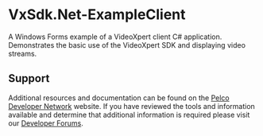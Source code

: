 # VxSdk.Net-ExampleClient

A Windows Forms example of a VideoXpert client C# application.  Demonstrates the basic use of the VideoXpert SDK and displaying video streams.

## Support

Additional resources and documentation can be found on the [Pelco Developer Network](http://pdn.pelco.com) website.  If you have reviewed the tools and information available and determine that additional information is required please visit our [Developer Forums](http://pdn.pelco.com/forum).